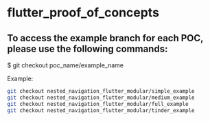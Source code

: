﻿# flutter_proof_of_concepts

## To access the example branch for each POC, please use the following commands:
$ git checkout poc_name/example_name

Example:

```bash
git checkout nested_navigation_flutter_modular/simple_example
git checkout nested_navigation_flutter_modular/medium_example
git checkout nested_navigation_flutter_modular/full_example
git checkout nested_navigation_flutter_modular/tinder_example
```
